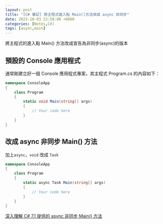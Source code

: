 ```yaml
---
layout: post
title: "[C# 筆記] 將主程式進入點 Main()方法改成 async 非同步"
date: 2023-10-03 23:59:00 +0800
categories: [Notes,C#]
tags: [async,main]
---
```


將主程式的進入點 Main() 方法改成宣告為非同步(async)的版本

## 預設的 Console 應用程式

通常剛建立好一個 Console 應用程式專案，其主程式 Program.cs 的內容如下：

```c#
namespace ConsoleApp
{
    class Program
    {
        static void Main(string[] args)
        {
            // Your code here
        }
    }
}
```

## 改成 async 非同步 Main() 方法

加上`async`，`void` 改成 `Task`

```c#
namespace ConsoleApp
{
    class Program
    {
        static async Task Main(string[] args)
        {
            // Your code here
        }
    }
}
```


[深入理解 C# 7.1 提供的 async 非同步 Main() 方法](https://blog.miniasp.com/post/2019/04/03/Deep-Dive-CSharp-71-async-Main-method)